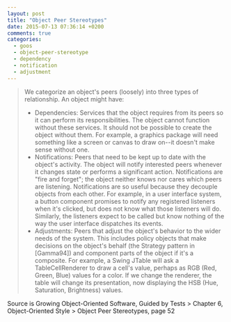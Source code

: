 ```yaml
---
layout: post
title: "Object Peer Stereotypes"
date: 2015-07-13 07:36:14 +0200
comments: true
categories: 
  - goos
  - object-peer-stereotype
  - dependency
  - notification
  - adjustment
---
```



>We categorize an object's peers (loosely) into three types of relationship. An object might have:
>
> * Dependencies: Services that the object requires from its peers so it can perform its responsibilities. The object cannot function without these services. It should not be possible to create the object without them. For example, a graphics package will need something like a screen or canvas to draw on--it doesn't make sense without one.
> * Notifications: Peers that need to be kept up to date with the object's activity. The object will notify interested peers whenever it changes state or performs a significant action. Notifications are "fire and forget"; the object neither knows nor cares which peers are listening. Notifications are so useful because they decouple objects from each other. For example, in a user interface system, a button component promises to notify any registered listeners when it's clicked, but does not know what those listeners will do. Similarly, the listeners expect to be called but know nothing of the way the user interface dispatches its events.
> * Adjustments: Peers that adjust the object's behavior to the wider needs of the system. This includes policy objects that make decisions on the object's behalf (the Strategy pattern in [Gamma94]) and component parts of the object if it's a composite. For example, a Swing JTable will ask a TableCellRenderer to draw a cell's value, perhaps as RGB (Red, Green, Blue) values for a color. If we change the renderer, the table will change its presentation, now displaying the HSB (Hue, Saturation, Brightness) values.

Source is Growing Object-Oriented Software, Guided by Tests > Chapter 6, Object-Oriented Style > Object Peer Stereotypes, page 52
 
  